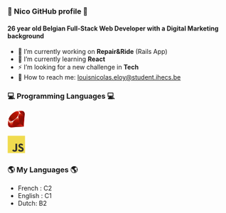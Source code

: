 ### 👋 Nico GitHub profile 👋

#### 26 year old Belgian Full-Stack Web Developer with a Digital Marketing background


* 🚀 I’m currently working on **Repair&Ride** (Rails App)
* 📝 I’m currently learning **React**
* ⚡ I’m looking for a new challenge in **Tech**
* 📧 How to reach me: <louisnicolas.eloy@student.ihecs.be>

### 💻 Programming Languages 💻

<a href="https://www.ruby-lang.org/en/" target="_blank"> <img src="https://raw.githubusercontent.com/devicons/devicon/master/icons/ruby/ruby-original.svg" alt="ruby" width="40" height="40"/> </a>

<a href="https://developer.mozilla.org/en-US/docs/Web/JavaScript" target="_blank"> <img src="https://raw.githubusercontent.com/devicons/devicon/master/icons/javascript/javascript-original.svg" alt="javascript" width="40" height="40"/> </a>

### 🌎 My Languages 🌎

* French : C2
* English : C1
* Dutch: B2
